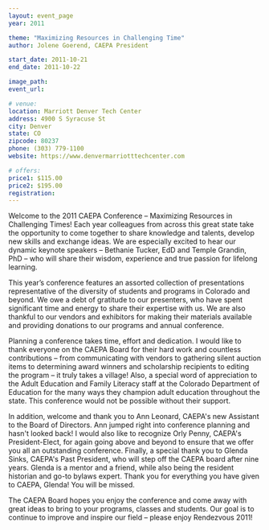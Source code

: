 ```yaml
---
layout: event_page
year: 2011

theme: "Maximizing Resources in Challenging Time"
author: Jolene Goerend, CAEPA President

start_date: 2011-10-21
end_date: 2011-10-22

image_path: 
event_url: 

# venue:
location: Marriott Denver Tech Center
address: 4900 S Syracuse St
city: Denver
state: CO
zipcode: 80237
phone: (303) 779-1100
website: https://www.denvermarriotttechcenter.com

# offers:
price1: $115.00
price2: $195.00
registration: 
---
```

Welcome to the 2011 CAEPA Conference – Maximizing Resources in Challenging Times! Each year
colleagues from across this great state take the opportunity to come together to share knowledge and  talents, develop new skills and exchange ideas. We are especially excited to hear our dynamic keynote speakers – Bethanie Tucker, EdD and Temple Grandin, PhD – who will share their wisdom, experience and true passion for lifelong learning.

This year’s conference features an assorted collection of presentations representative of the diversity of students and programs in Colorado and beyond. We owe a debt of gratitude to our presenters, who have spent significant time and energy to share their expertise with us. We are also thankful to our vendors and exhibitors for making their materials available and providing donations to our programs and annual conference.

Planning a conference takes time, effort and dedication. I would like to thank everyone on the  CAEPA Board for their hard work and countless contributions – from communicating with vendors to gathering silent auction items to determining award winners and scholarship recipients to editing the program – it truly takes a village! Also, a special word of appreciation to the Adult Education and Family Literacy staff at the Colorado Department of Education for the many ways they champion adult education throughout the state. This conference would not be possible without their support.

In addition, welcome and thank you to Ann Leonard, CAEPA's new Assistant to the Board of Directors. Ann jumped right into conference planning and hasn't looked back! I would also like to recognize Orly Penny, CAEPA's President-Elect, for again going above and beyond to ensure that we offer you all an outstanding conference. Finally, a special thank you to Glenda Sinks, CAEPA's Past President, who will step off the CAEPA board after nine years. Glenda is a mentor and a friend, while also being the resident historian and go-to bylaws expert. Thank you for everything you have given to CAEPA, Glenda! You will be missed.

The CAEPA Board hopes you enjoy the conference and come away with great ideas to bring to your programs, classes and students. Our goal is to continue to improve and inspire our field – please enjoy Rendezvous 2011!